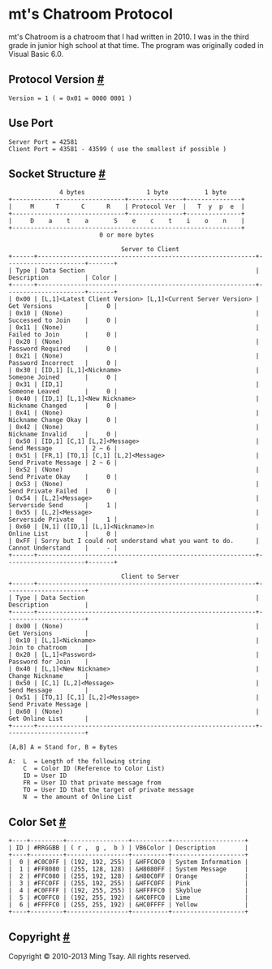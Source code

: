 mt's Chatroom Protocol
============

mt's Chatroom is a chatroom that I had written in 2010.
I was in the third grade in junior high school at that time.
The program was originally coded in Visual Basic 6.0.

Protocol Version <a id="protocol_version" href="#protocol_version">#</a>
------------

    Version = 1 ( = 0x01 = 0000 0001 )

Use Port
------------

    Server Port = 42581
    Client Port = 43581 - 43599 ( use the smallest if possible )

Socket Structure <a id="socket_structure" href="#socket_structure">#</a>
------------

                  4 bytes                 1 byte          1 byte
    +-------------------------------+---------------+---------------+
    |     M      T      C      R    | Protocol Ver  |   T  y  p  e  |
    +-------------------------------+---------------+---------------+
    |     D    a    t    a       S    e    c    t    i    o    n    |
    +---------------------------------------------------------------+
                             0 or more bytes
    
                                   Server to Client
    +------+------------------------------------------------------------+----------------------+-------+
    | Type | Data Section                                               | Description          | Color |
    +------+------------------------------------------------------------+----------------------+-------+
    | 0x00 | [L,1]<Latest Client Version> [L,1]<Current Server Version> | Get Versions         |     0 |
    | 0x10 | (None)                                                     | Successed to Join    |     0 |
    | 0x11 | (None)                                                     | Failed to Join       |     0 |
    | 0x20 | (None)                                                     | Password Required    |     0 |
    | 0x21 | (None)                                                     | Password Incorrect   |     0 |
    | 0x30 | [ID,1] [L,1]<Nickname>                                     | Someone Joined       |     0 |
    | 0x31 | [ID,1]                                                     | Someone Leaved       |     0 |
    | 0x40 | [ID,1] [L,1]<New Nickname>                                 | Nickname Changed     |     0 |
    | 0x41 | (None)                                                     | Nickname Change Okay |     0 |
    | 0x42 | (None)                                                     | Nickname Invalid     |     0 |
    | 0x50 | [ID,1] [C,1] [L,2]<Message>                                | Send Message         | 2 ~ 6 |
    | 0x51 | [FR,1] [TO,1] [C,1] [L,2]<Message>                         | Send Private Message | 2 ~ 6 |
    | 0x52 | (None)                                                     | Send Private Okay    |     0 |
    | 0x53 | (None)                                                     | Send Private Failed  |     0 |
    | 0x54 | [L,2]<Message>                                             | Serverside Send      |     1 |
    | 0x55 | [L,2]<Message>                                             | Serverside Private   |     1 |
    | 0x60 | [N,1] ([ID,1] [L,1]<Nickname>)n                            | Online List          |     0 |
    | 0xFF | Sorry but I could not understand what you want to do.      | Cannot Understand    |     - |
    +------+------------------------------------------------------------+----------------------+-------+
    
                                   Client to Server
    +------+------------------------------------------------------------+----------------------+
    | Type | Data Section                                               | Description          |
    +------+------------------------------------------------------------+----------------------+
    | 0x00 | (None)                                                     | Get Versions         |
    | 0x10 | [L,1]<Nickname>                                            | Join to chatroom     |
    | 0x20 | [L,1]<Password>                                            | Password for Join    |
    | 0x40 | [L,1]<New Nickname>                                        | Change Nickname      |
    | 0x50 | [C,1] [L,2]<Message>                                       | Send Message         |
    | 0x51 | [TO,1] [C,1] [L,2]<Message>                                | Send Private Message |
    | 0x60 | (None)                                                     | Get Online List      |
    +------+------------------------------------------------------------+----------------------+
    
    [A,B] A = Stand for, B = Bytes
    
    A:  L  = Length of the following string
        C  = Color ID (Reference to Color List)
        ID = User ID
        FR = User ID that private message from
        TO = User ID that the target of private message
        N  = the amount of Online List

Color Set <a id="color_set" href="#color_set">#</a>
------------

    +----+---------+-----------------+----------+--------------------+
    | ID | #RRGGBB | ( r ,  g ,  b ) | VB6Color | Description        |
    +----+---------+-----------------+----------+--------------------+
    |  0 | #C0C0FF | (192, 192, 255) | &HFFC0C0 | System Information |
    |  1 | #FF8080 | (255, 128, 128) | &H8080FF | System Message     |
    |  2 | #FFC080 | (255, 192, 128) | &H80C0FF | Orange             |
    |  3 | #FFC0FF | (255, 192, 255) | &HFFC0FF | Pink               |
    |  4 | #C0FFFF | (192, 255, 255) | &HFFFFC0 | Skyblue            |
    |  5 | #C0FFC0 | (192, 255, 192) | &HC0FFC0 | Lime               |
    |  6 | #FFFFC0 | (255, 255, 192) | &HC0FFFF | Yellow             |
    +----+---------+-----------------+----------+--------------------+

Copyright <a id="copyright" href="#copyright">#</a>
------------

Copyright &copy; 2010-2013 Ming Tsay. All rights reserved.

